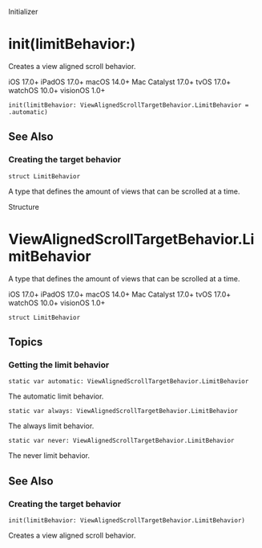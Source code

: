 Initializer

# init(limitBehavior:)

Creates a view aligned scroll behavior.

iOS 17.0+  iPadOS 17.0+  macOS 14.0+  Mac Catalyst 17.0+  tvOS 17.0+  watchOS
10.0+  visionOS 1.0+

    
    
    init(limitBehavior: ViewAlignedScrollTargetBehavior.LimitBehavior = .automatic)

## See Also

### Creating the target behavior

`struct LimitBehavior`

A type that defines the amount of views that can be scrolled at a time.

Structure

# ViewAlignedScrollTargetBehavior.LimitBehavior

A type that defines the amount of views that can be scrolled at a time.

iOS 17.0+  iPadOS 17.0+  macOS 14.0+  Mac Catalyst 17.0+  tvOS 17.0+  watchOS
10.0+  visionOS 1.0+

    
    
    struct LimitBehavior

## Topics

### Getting the limit behavior

`static var automatic: ViewAlignedScrollTargetBehavior.LimitBehavior`

The automatic limit behavior.

`static var always: ViewAlignedScrollTargetBehavior.LimitBehavior`

The always limit behavior.

`static var never: ViewAlignedScrollTargetBehavior.LimitBehavior`

The never limit behavior.

## See Also

### Creating the target behavior

`init(limitBehavior: ViewAlignedScrollTargetBehavior.LimitBehavior)`

Creates a view aligned scroll behavior.

